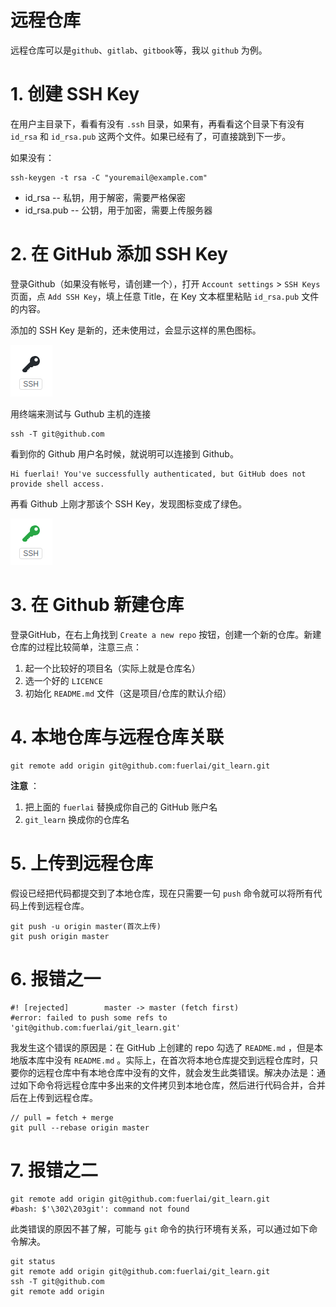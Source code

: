 远程仓库
======

远程仓库可以是`github`、`gitlab`、`gitbook`等，我以 `github` 为例。

# 1. 创建 SSH Key

在用户主目录下，看看有没有 `.ssh` 目录，如果有，再看看这个目录下有没有 `id_rsa`  和 `id_rsa.pub` 这两个文件。如果已经有了，可直接跳到下一步。

如果没有：

```ssh
ssh-keygen -t rsa -C "youremail@example.com"
```

* id_rsa -- 私钥，用于解密，需要严格保密
* id_rsa.pub -- 公钥，用于加密，需要上传服务器

# 2. 在 GitHub 添加 SSH Key

登录Github（如果没有帐号，请创建一个），打开 `Account settings` > `SSH Keys` 页面，点 `Add SSH Key`，填上任意 Title，在 Key 文本框里粘贴 `id_rsa.pub` 文件的内容。

添加的 SSH Key 是新的，还未使用过，会显示这样的黑色图标。

![新增加的 SSH Key 是黑色的](assets/key1.png)

用终端来测试与 Guthub 主机的连接

```git
ssh -T git@github.com
```

看到你的 Github 用户名时候，就说明可以连接到 Github。

```git
Hi fuerlai! You've successfully authenticated, but GitHub does not provide shell access.
```

再看 Github 上刚才那该个 SSH Key，发现图标变成了绿色。

![在使用的 SSH Key 是绿色的](assets/key2.png)

# 3. 在 Github 新建仓库

登录GitHub，在右上角找到 `Create a new repo` 按钮，创建一个新的仓库。新建仓库的过程比较简单，注意三点：

1. 起一个比较好的项目名（实际上就是仓库名）
2. 选一个好的 `LICENCE`
3. 初始化 `README.md` 文件（这是项目/仓库的默认介绍）

# 4. 本地仓库与远程仓库关联

```git
git remote add origin git@github.com:fuerlai/git_learn.git
```

**注意** ：
1. 把上面的 `fuerlai` 替换成你自己的 GitHub 账户名
2. `git_learn` 换成你的仓库名

# 5. 上传到远程仓库

假设已经把代码都提交到了本地仓库，现在只需要一句 `push` 命令就可以将所有代码上传到远程仓库。

```git
git push -u origin master(首次上传)
git push origin master
```

# 6. 报错之一

```git
#! [rejected]        master -> master (fetch first)
#error: failed to push some refs to 'git@github.com:fuerlai/git_learn.git'
```

我发生这个错误的原因是：在 GitHub 上创建的 repo 勾选了 `README.md` ，但是本地版本库中没有 `README.md` 。实际上，在首次将本地仓库提交到远程仓库时，只要你的远程仓库中有本地仓库中没有的文件，就会发生此类错误。解决办法是：通过如下命令将远程仓库中多出来的文件拷贝到本地仓库，然后进行代码合并，合并后在上传到远程仓库。

```git
// pull = fetch + merge
git pull --rebase origin master
```

# 7. 报错之二

```git
git remote add origin git@github.com:fuerlai/git_learn.git
#bash: $'\302\203git': command not found
```

此类错误的原因不甚了解，可能与 `git` 命令的执行环境有关系，可以通过如下命令解决。

```git
git status
git remote add origin git@github.com:fuerlai/git_learn.git
ssh -T git@github.com
git remote add origin
```
